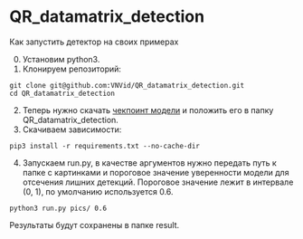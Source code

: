 # QR_datamatrix_detection

Как запустить детектор на своих примерах

0. Установим python3.
1. Клонируем репозиторий:
```
git clone git@github.com:VNVid/QR_datamatrix_detection.git
cd QR_datamatrix_detection
```
2. Теперь нужно скачать [чекпоинт модели](https://disk.yandex.ru/d/wTyC3Z8EhiIu5g) и положить его в папку QR_datamatrix_detection.
3. Скачиваем зависимости:
```
pip3 install -r requirements.txt --no-cache-dir
```
4. Запускаем run.py, в качестве аргументов нужно передать путь к папке с картинками и пороговое значение уверенности модели для отсечения лишних детекций. Пороговое значение лежит в интервале (0, 1), по умолчанию используется 0.6. 
```
python3 run.py pics/ 0.6
```
Результаты будут сохранены в папке result.
